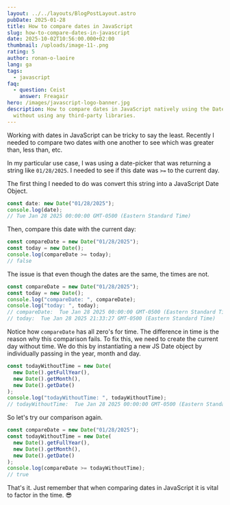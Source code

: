 ```yaml
---
layout: ../../layouts/BlogPostLayout.astro
pubDate: 2025-01-28
title: How to compare dates in JavaScript
slug: how-to-compare-dates-in-javascript
date: 2025-10-02T10:56:00.000+02:00
thumbnail: /uploads/image-11-.png
rating: 5
author: ronan-o-laoire
lang: ga
tags:
  - javascript
faq:
  - question: Ceist
    answer: Freagair
hero: /images/javascript-logo-banner.jpg
description: How to compare dates in JavaScript natively using the Date Object,
  without using any third-party libraries.
---
```

Working with dates in JavaScript can be tricky to say the least. Recently I needed to compare two dates with one another to see which was greater than, less than, etc.

In my particular use case, I was using a date-picker that was returning a string like `01/28/2025`. I needed to see if this date was `>=` to the current day.

The first thing I needed to do was convert this string into a JavaScript Date Object.

```js
const date: new Date("01/28/2025");
console.log(date);
// Tue Jan 28 2025 00:00:00 GMT-0500 (Eastern Standard Time)
```

Then, compare this date with the current day:

```js
const compareDate = new Date("01/28/2025");
const today = new Date();
console.log(compareDate >= today);
// false
```

The issue is that even though the dates are the same, the times are not.

```js
const compareDate = new Date("01/28/2025");
const today = new Date();
console.log("compareDate: ", compareDate);
console.log("today: ", today);
// compareDate:  Tue Jan 28 2025 00:00:00 GMT-0500 (Eastern Standard Time)
// today:  Tue Jan 28 2025 21:33:27 GMT-0500 (Eastern Standard Time)
```

Notice how `compareDate` has all zero's for time. The difference in time is the reason why this comparison fails. To fix this, we need to create the current day without time. We do this by instantiating a new JS Date object by individually passing in the year, month and day.

```js
const todayWithoutTime = new Date(
  new Date().getFullYear(),
  new Date().getMonth(),
  new Date().getDate()
);
console.log("todayWithoutTime: ", todayWithoutTime);
// todayWithoutTime:  Tue Jan 28 2025 00:00:00 GMT-0500 (Eastern Standard Time)
```

So let's try our comparison again.

```js
const compareDate = new Date("01/28/2025");
const todayWithoutTime = new Date(
  new Date().getFullYear(),
  new Date().getMonth(),
  new Date().getDate()
);
console.log(compareDate >= todayWithoutTime);
// true
```

That's it. Just remember that when comparing dates in JavaScript it is vital to factor in the time. 😎
